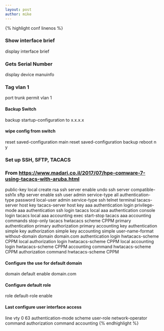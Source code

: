 ```yaml
---
layout: post
author: mike
---
```


{% highlight conf linenos %}
### Show interface brief
display interface brief
### Gets Serial Number
display device manuinfo
### Tag vlan 1
port trunk permit vlan 1
#### Backup Switch
backup startup-configuration to x.x.x.x
#### wipe config from switch
reset saved-configuration main
reset saved-configuration backup
reboot
n
y
### Set up SSH, SFTP, TACACS
### From <https://www.madari.co.il/2017/07/hpe-comware-7-using-tacacs-with-aruba.html>
public-key local create rsa
ssh server enable
undo ssh server compatible-ssh1x
sftp server enable
ssh user admin service-type all authentication-type password
local-user admin
service-type ssh telnet terminal
tacacs-server host <ip of primary auth server> key <tacacspassword>
tacacs-server host <ip of secondary auth server> key <tacacspassword>
aaa authentication login privilege-mode
aaa authentication ssh login tacacs local
aaa authentication console login tacacs local
aaa accounting exec start-stop tacacs
aaa accounting commands stop-only tacacs
hwtacacs scheme CPPM
primary authentication <ip of primary auth server>
primary authorization <ip of primary auth server>
primary accounting <ip of primary auth server>
key authentication simple <tacacspassword>
key authorization simple <tacacspassword>
key accounting simple <tacacspassword>
user-name-format without-domain
domain domain.com
authentication login hwtacacs-scheme CPPM local
authorization login hwtacacs-scheme CPPM local
accounting login hwtacacs-scheme CPPM
accounting command hwtacacs-scheme CPPM
authorization command hwtacacs-scheme CPPM
#### Configure the use for default domain
domain default enable domain.com
#### Configure default role
role default-role enable
#### Last configure user interface access
line vty 0 63
authentication-mode scheme
user-role network-operator
command authorization
command accounting
{% endhighlight %}
